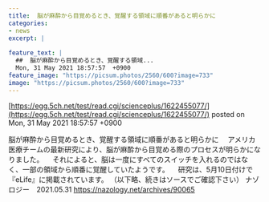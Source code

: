 ```yaml
---
title:  脳が麻酔から目覚めるとき、覚醒する領域に順番があると明らかに  
categories:
- news
excerpt: |
  
feature_text: |
  ##  脳が麻酔から目覚めるとき、覚醒する領域...
  Mon, 31 May 2021 18:57:57  +0900
feature_image: "https://picsum.photos/2560/600?image=733"
image: "https://picsum.photos/2560/600?image=733"
---
```


[https://egg.5ch.net/test/read.cgi/scienceplus/1622455077/](https://egg.5ch.net/test/read.cgi/scienceplus/1622455077/)
posted on Mon, 31 May 2021 18:57:57  +0900

<!--more-->

脳が麻酔から目覚めるとき、覚醒する領域に順番があると明らかに 　アメリカ医療チームの最新研究により、脳が麻酔から目覚める際のプロセスが明らかになりました。 　それによると、脳は一度にすべてのスイッチを入れるのではなく、一部の領域から順番に覚醒していたようです。 　研究は、5月10日付けで『eLife』に掲載されています。 （以下略、続きはソースでご確認下さい） ナゾロジー　2021.05.31 https://nazology.net/archives/90065
